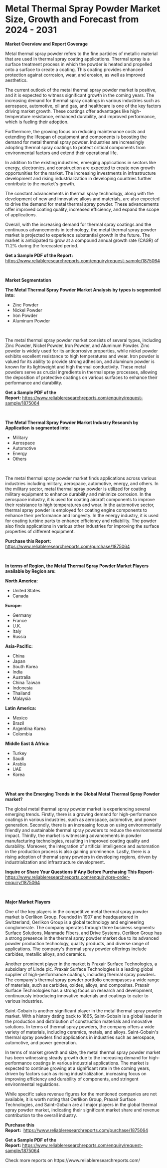 <p><h1>Metal Thermal Spray Powder Market Size, Growth and Forecast from 2024 - 2031</h1></p><p><strong>Market Overview and Report Coverage</strong></p>
<p><p>Metal thermal spray powder refers to the fine particles of metallic material that are used in thermal spray coating applications. Thermal spray is a surface treatment process in which the powder is heated and propelled onto a surface to create a coating. This coating provides enhanced protection against corrosion, wear, and erosion, as well as improved aesthetics.</p><p>The current outlook of the metal thermal spray powder market is positive, and it is expected to witness significant growth in the coming years. The increasing demand for thermal spray coatings in various industries such as aerospace, automotive, oil and gas, and healthcare is one of the key factors driving market growth. These coatings offer advantages like high-temperature resistance, enhanced durability, and improved performance, which is fueling their adoption.</p><p>Furthermore, the growing focus on reducing maintenance costs and extending the lifespan of equipment and components is boosting the demand for metal thermal spray powder. Industries are increasingly adopting thermal spray coatings to protect critical components from environmental factors and extend their operational life.</p><p>In addition to the existing industries, emerging applications in sectors like energy, electronics, and construction are expected to create new growth opportunities for the market. The increasing investments in infrastructure development and rising industrialization in developing countries further contribute to the market's growth.</p><p>The constant advancements in thermal spray technology, along with the development of new and innovative alloys and materials, are also expected to drive the demand for metal thermal spray powder. These advancements offer improved coating quality, increased efficiency, and expand the scope of applications.</p><p>Overall, with the increasing demand for thermal spray coatings and the continuous advancements in technology, the metal thermal spray powder market is projected to experience substantial growth in the future. The market is anticipated to grow at a compound annual growth rate (CAGR) of 11.2% during the forecasted period.</p></p>
<p><strong>Get a Sample PDF of the Report:</strong> <a href="https://www.reliableresearchreports.com/enquiry/request-sample/1875064">https://www.reliableresearchreports.com/enquiry/request-sample/1875064</a></p>
<p>&nbsp;</p>
<p><strong>Market Segmentation</strong></p>
<p><strong>The Metal Thermal Spray Powder Market Analysis by types is segmented into:</strong></p>
<p><ul><li>Zinc Powder</li><li>Nickel Powder</li><li>Iron Powder</li><li>Aluminum Powder</li></ul></p>
<p>&nbsp;</p>
<p><p>The metal thermal spray powder market consists of several types, including Zinc Powder, Nickel Powder, Iron Powder, and Aluminum Powder. Zinc powder is widely used for its anticorrosive properties, while nickel powder exhibits excellent resistance to high temperatures and wear. Iron powder is valued for its ability to provide strong adhesion, and aluminum powder is known for its lightweight and high thermal conductivity. These metal powders serve as crucial ingredients in thermal spray processes, allowing the deposition of protective coatings on various surfaces to enhance their performance and durability.</p></p>
<p><strong>Get a Sample PDF of the Report:</strong>&nbsp;<a href="https://www.reliableresearchreports.com/enquiry/request-sample/1875064">https://www.reliableresearchreports.com/enquiry/request-sample/1875064</a></p>
<p>&nbsp;</p>
<p><strong>The Metal Thermal Spray Powder Market Industry Research by Application is segmented into:</strong></p>
<p><ul><li>Military</li><li>Aerospace</li><li>Automotive</li><li>Energy</li><li>Others</li></ul></p>
<p>&nbsp;</p>
<p><p>The metal thermal spray powder market finds applications across various industries including military, aerospace, automotive, energy, and others. In the military sector, metal thermal spray powder is utilized for coating military equipment to enhance durability and minimize corrosion. In the aerospace industry, it is used for coating aircraft components to improve their resistance to high temperatures and wear. In the automotive sector, thermal spray powder is employed for coating engine components to enhance their performance and longevity. In the energy industry, it is used for coating turbine parts to enhance efficiency and reliability. The powder also finds applications in various other industries for improving the surface properties of different equipment.</p></p>
<p><strong>Purchase this Report:</strong>&nbsp; <a href="https://www.reliableresearchreports.com/purchase/1875064">https://www.reliableresearchreports.com/purchase/1875064</a></p>
<p>&nbsp;</p>
<p><strong>In terms of Region, the Metal Thermal Spray Powder Market Players available by Region are:</strong></p>
<p>
    <p> <strong> North America: </strong>
        <ul>
            <li>United States</li>
            <li>Canada</li>
        </ul>
        </p> 
    <p> <strong> Europe: </strong>
        <ul>
            <li>Germany</li>
            <li>France</li>
            <li>U.K.</li>
            <li>Italy</li>
            <li>Russia</li>
        </ul>
        </p> 
    <p> <strong> Asia-Pacific: </strong>
        <ul>
            <li>China</li>
            <li>Japan</li>
            <li>South Korea</li>
            <li>India</li>
            <li>Australia</li>
            <li>China Taiwan</li>
            <li>Indonesia</li>
            <li>Thailand</li>
            <li>Malaysia</li>
        </ul>
        </p> 
    <p> <strong> Latin America: </strong>
        <ul>
            <li>Mexico</li>
            <li>Brazil</li>
            <li>Argentina Korea</li>
            <li>Colombia</li>
        </ul>
        </p> 
    <p> <strong> Middle East & Africa: </strong>
        <ul>
            <li>Turkey</li>
            <li>Saudi</li>
            <li>Arabia</li>
            <li>UAE</li>
            <li>Korea</li>
        </ul>
    </p>
    </p>
<p>&nbsp;</p>
<p><strong>What are the Emerging Trends in the Global Metal Thermal Spray Powder market?</strong></p>
<p><p>The global metal thermal spray powder market is experiencing several emerging trends. Firstly, there is a growing demand for high-performance coatings in various industries, such as aerospace, automotive, and power generation. Secondly, there is an increasing focus on using environmentally friendly and sustainable thermal spray powders to reduce the environmental impact. Thirdly, the market is witnessing advancements in powder manufacturing technologies, resulting in improved coating quality and durability. Moreover, the integration of artificial intelligence and automation in the production process is also gaining prominence. Lastly, there is a rising adoption of thermal spray powders in developing regions, driven by industrialization and infrastructure development.</p></p>
<p><strong>Inquire or Share Your Questions If Any Before Purchasing This Report</strong>- <a href="https://www.reliableresearchreports.com/enquiry/pre-order-enquiry/1875064">https://www.reliableresearchreports.com/enquiry/pre-order-enquiry/1875064</a></p>
<p>&nbsp;</p>
<p><strong>Major Market Players</strong></p>
<p><p>One of the key players in the competitive metal thermal spray powder market is Oerlikon Group. Founded in 1907 and headquartered in Switzerland, Oerlikon Group is a global technology and engineering conglomerate. The company operates through three business segments: Surface Solutions, Manmade Fibers, and Drive Systems. Oerlikon Group has a strong presence in the thermal spray powder market due to its advanced powder production technology, quality products, and diverse range of applications. The company's thermal spray powder offerings include carbides, metallic alloys, and ceramics.</p><p>Another prominent player in the market is Praxair Surface Technologies, a subsidiary of Linde plc. Praxair Surface Technologies is a leading global supplier of high-performance coatings, including thermal spray powders. The company's thermal spray powder portfolio encompasses a wide range of materials, such as carbides, oxides, alloys, and composites. Praxair Surface Technologies has a strong focus on research and development, continuously introducing innovative materials and coatings to cater to various industries.</p><p>Saint-Gobain is another significant player in the metal thermal spray powder market. With a history dating back to 1665, Saint-Gobain is a global leader in the production and distribution of construction materials and innovative solutions. In terms of thermal spray powders, the company offers a wide variety of materials, including ceramics, metals, and alloys. Saint-Gobain's thermal spray powders find applications in industries such as aerospace, automotive, and power generation.</p><p>In terms of market growth and size, the metal thermal spray powder market has been witnessing steady growth due to the increasing demand for high-performance coatings in various industrial applications. The market is expected to continue growing at a significant rate in the coming years, driven by factors such as rising industrialization, increasing focus on improving efficiency and durability of components, and stringent environmental regulations.</p><p>While specific sales revenue figures for the mentioned companies are not available, it is worth noting that Oerlikon Group, Praxair Surface Technologies, and Saint-Gobain are all major players in the global thermal spray powder market, indicating their significant market share and revenue contribution to the overall industry.</p></p>
<p><strong>Purchase this Report:</strong>&nbsp;&nbsp;<a href="https://www.reliableresearchreports.com/purchase/1875064">https://www.reliableresearchreports.com/purchase/1875064</a></p>
<p></p>
<p><strong>Get a Sample PDF of the Report:</strong>&nbsp;<a href="https://www.reliableresearchreports.com/enquiry/request-sample/1875064">https://www.reliableresearchreports.com/enquiry/request-sample/1875064</a></p>
<p>Check more reports on https://www.reliableresearchreports.com/</p>